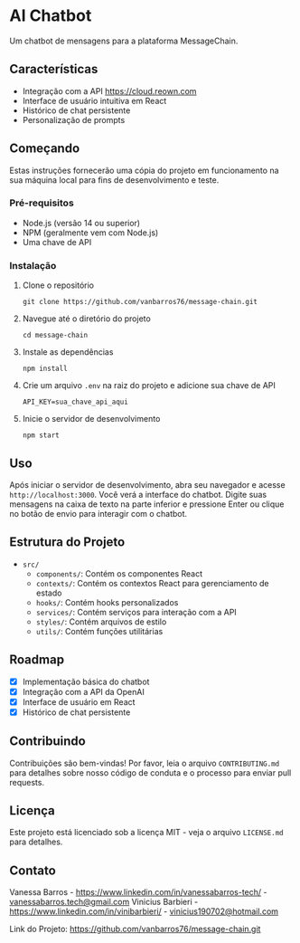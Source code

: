 # AI Chatbot

Um chatbot de mensagens para a plataforma MessageChain.

## Características

- Integração com a API https://cloud.reown.com
- Interface de usuário intuitiva em React
- Histórico de chat persistente
- Personalização de prompts

## Começando

Estas instruções fornecerão uma cópia do projeto em funcionamento na sua máquina local para fins de desenvolvimento e teste.

### Pré-requisitos

- Node.js (versão 14 ou superior)
- NPM (geralmente vem com Node.js)
- Uma chave de API

### Instalação

1. Clone o repositório
   ```
   git clone https://github.com/vanbarros76/message-chain.git
   ```
2. Navegue até o diretório do projeto
   ```
   cd message-chain
   ```
3. Instale as dependências
   ```
   npm install
   ```
4. Crie um arquivo `.env` na raiz do projeto e adicione sua chave de API 
   ```
   API_KEY=sua_chave_api_aqui
   ```
5. Inicie o servidor de desenvolvimento
   ```
   npm start
   ```

## Uso

Após iniciar o servidor de desenvolvimento, abra seu navegador e acesse `http://localhost:3000`. Você verá a interface do chatbot. Digite suas mensagens na caixa de texto na parte inferior e pressione Enter ou clique no botão de envio para interagir com o chatbot.

## Estrutura do Projeto

- `src/`
  - `components/`: Contém os componentes React
  - `contexts/`: Contém os contextos React para gerenciamento de estado
  - `hooks/`: Contém hooks personalizados
  - `services/`: Contém serviços para interação com a API
  - `styles/`: Contém arquivos de estilo
  - `utils/`: Contém funções utilitárias

## Roadmap

- [x] Implementação básica do chatbot
- [x] Integração com a API da OpenAI
- [x] Interface de usuário em React
- [x] Histórico de chat persistente

## Contribuindo

Contribuições são bem-vindas! Por favor, leia o arquivo `CONTRIBUTING.md` para detalhes sobre nosso código de conduta e o processo para enviar pull requests.

## Licença

Este projeto está licenciado sob a licença MIT - veja o arquivo `LICENSE.md` para detalhes.

## Contato

Vanessa Barros - https://www.linkedin.com/in/vanessabarros-tech/ - vanessabarros.tech@gmail.com
Vinicius Barbieri - https://www.linkedin.com/in/vinibarbieri/ - vinicius190702@hotmail.com

Link do Projeto: https://github.com/vanbarros76/message-chain.git
